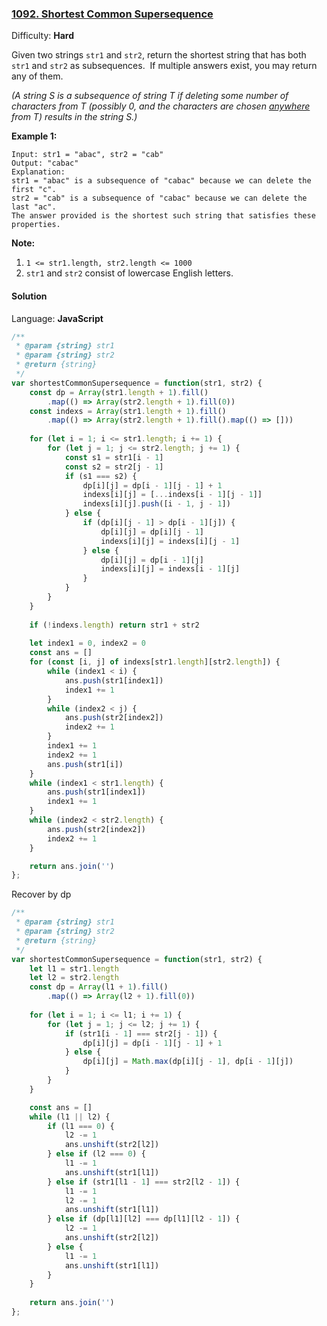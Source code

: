 ### [1092\. Shortest Common Supersequence](https://leetcode.com/problems/shortest-common-supersequence/)

Difficulty: **Hard**


Given two strings `str1` and `str2`, return the shortest string that has both `str1` and `str2` as subsequences.  If multiple answers exist, you may return any of them.

_(A string S is a subsequence of string T if deleting some number of characters from T (possibly 0, and the characters are chosen <u style="display: inline;">anywhere</u> from T) results in the string S.)_

**Example 1:**

```
Input: str1 = "abac", str2 = "cab"
Output: "cabac"
Explanation: 
str1 = "abac" is a subsequence of "cabac" because we can delete the first "c".
str2 = "cab" is a subsequence of "cabac" because we can delete the last "ac".
The answer provided is the shortest such string that satisfies these properties.
```

**Note:**

1.  `1 <= str1.length, str2.length <= 1000`
2.  `str1` and `str2` consist of lowercase English letters.


#### Solution

Language: **JavaScript**

```javascript
/**
 * @param {string} str1
 * @param {string} str2
 * @return {string}
 */
var shortestCommonSupersequence = function(str1, str2) {
    const dp = Array(str1.length + 1).fill()
        .map(() => Array(str2.length + 1).fill(0))
    const indexs = Array(str1.length + 1).fill()
        .map(() => Array(str2.length + 1).fill().map(() => []))
    
    for (let i = 1; i <= str1.length; i += 1) {
        for (let j = 1; j <= str2.length; j += 1) {
            const s1 = str1[i - 1]
            const s2 = str2[j - 1]
            if (s1 === s2) {
                dp[i][j] = dp[i - 1][j - 1] + 1
                indexs[i][j] = [...indexs[i - 1][j - 1]]
                indexs[i][j].push([i - 1, j - 1])
            } else {
                if (dp[i][j - 1] > dp[i - 1][j]) {
                    dp[i][j] = dp[i][j - 1]
                    indexs[i][j] = indexs[i][j - 1]
                } else {
                    dp[i][j] = dp[i - 1][j]
                    indexs[i][j] = indexs[i - 1][j]
                }
            }
        }
    }
    
    if (!indexs.length) return str1 + str2
    
    let index1 = 0, index2 = 0
    const ans = []
    for (const [i, j] of indexs[str1.length][str2.length]) {
        while (index1 < i) {
            ans.push(str1[index1])
            index1 += 1
        }
        while (index2 < j) {
            ans.push(str2[index2])
            index2 += 1
        }
        index1 += 1
        index2 += 1
        ans.push(str1[i])
    }
    while (index1 < str1.length) {
        ans.push(str1[index1])
        index1 += 1
    }
    while (index2 < str2.length) {
        ans.push(str2[index2])
        index2 += 1
    }

    return ans.join('')  
};
```
Recover by dp
```javascript
/**
 * @param {string} str1
 * @param {string} str2
 * @return {string}
 */
var shortestCommonSupersequence = function(str1, str2) {
    let l1 = str1.length
    let l2 = str2.length
    const dp = Array(l1 + 1).fill()
        .map(() => Array(l2 + 1).fill(0))
    
    for (let i = 1; i <= l1; i += 1) {
        for (let j = 1; j <= l2; j += 1) {
            if (str1[i - 1] === str2[j - 1]) {
                dp[i][j] = dp[i - 1][j - 1] + 1
            } else {
                dp[i][j] = Math.max(dp[i][j - 1], dp[i - 1][j])
            }
        }
    }

    const ans = []
    while (l1 || l2) {
        if (l1 === 0) {
            l2 -= 1
            ans.unshift(str2[l2])
        } else if (l2 === 0) {
            l1 -= 1
            ans.unshift(str1[l1])
        } else if (str1[l1 - 1] === str2[l2 - 1]) {
            l1 -= 1
            l2 -= 1
            ans.unshift(str1[l1])
        } else if (dp[l1][l2] === dp[l1][l2 - 1]) {
            l2 -= 1
            ans.unshift(str2[l2])
        } else {
            l1 -= 1
            ans.unshift(str1[l1])
        }
    }
    
    return ans.join('')
};
```